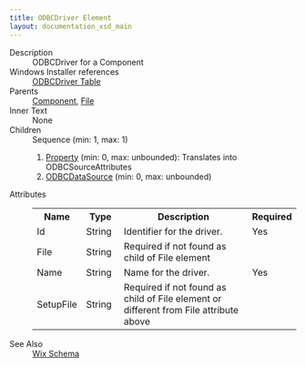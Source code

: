 ```yaml
---
title: ODBCDriver Element
layout: documentation_xsd_main
---
```

<dl>
  <dt>Description</dt>
  <dd>                 ODBCDriver for a Component             </dd>
  <dt>Windows Installer references</dt>
  <dd>
    <a href="http://msdn.microsoft.com/library/aa370547.aspx" target="_blank">ODBCDriver Table</a>
  </dd>
  <dt>Parents</dt>
  <dd>
    <a href="../component/">Component</a>, <a href="../file/">File</a></dd>
  <dt>Inner Text</dt>
  <dd>None</dd>
  <dt>Children</dt>
  <dd>Sequence (min: 1, max: 1)<ol><li><a href="../property/">Property</a> (min: 0, max: unbounded): Translates into ODBCSourceAttributes</li><li><a href="../odbcdatasource/">ODBCDataSource</a> (min: 0, max: unbounded)</li></ol></dd>
  <dt>Attributes</dt>
  <dd>
    <table cellspacing="0" cellpadding="0" class="schema">
      <tr>
        <th width="15%">Name</th>
        <th width="15%">Type</th>
        <th width="65%">Description</th>
        <th width="15%">Required</th>
      </tr>
      <tr>
        <td>Id</td>
        <td>String</td>
        <td>Identifier for the driver.</td>
        <td>Yes</td>
      </tr>
      <tr>
        <td>File</td>
        <td>String</td>
        <td>Required if not found as child of File element</td>
        <td>&nbsp;</td>
      </tr>
      <tr>
        <td>Name</td>
        <td>String</td>
        <td>Name for the driver.</td>
        <td>Yes</td>
      </tr>
      <tr>
        <td>SetupFile</td>
        <td>String</td>
        <td>Required if not found as child of File element or different from File attribute above</td>
        <td>&nbsp;</td>
      </tr>
    </table>
  </dd>
  <dt>See Also</dt>
  <dd>
    <a href="../wix">Wix Schema</a>
  </dd>
</dl>
